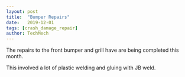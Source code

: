 ```yaml
---
layout: post
title:  "Bumper Repairs"
date:   2019-12-01
tags: [crash_damage_repair]
author: TechMech
---
```


The repairs to the front bumper and grill have are being completed this month.

This involved a lot of plastic welding and gluing with JB weld.


